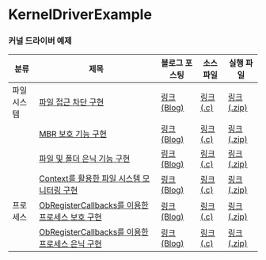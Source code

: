 # KernelDriverExample

### 커널 드라이버 예제
  
|분류|제목|블로그 포스팅|소스 파일|실행 파일|
|---|----|---|---|---|
|파일 시스템|[파일 접근 차단 구현](https://github.com/nms200299/KernelDriverExample/tree/main/FileSystem_Monitoring%26Filtering)|[링크 (Blog)](https://blog.naver.com/nms200299/223885490122)|[링크 (.c)](https://github.com/nms200299/KernelDriverExample/blob/main/FileSystem_Monitoring%26Filtering/src/FsFilter3.c)|[링크 (.zip)](https://github.com/nms200299/KernelDriverExample/blob/main/FileSystem_Monitoring%26Filtering/bin/x64.zip)|
||[MBR 보호 기능 구현](https://github.com/nms200299/KernelDriverExample/tree/main/FileSystem_MBR_Protect)|[링크 (Blog)](https://blog.naver.com/nms200299/223886726687)|[링크 (.c)](https://github.com/nms200299/KernelDriverExample/blob/main/FileSystem_MBR_Protect/src/FsFilter3.c)|[링크 (.zip)](https://github.com/nms200299/KernelDriverExample/blob/main/FileSystem_MBR_Protect/bin/x64.zip)|
||[파일 및 폴더 은닉 기능 구현](https://github.com/nms200299/KernelDriverExample/tree/main/FileSystem_FileHide)|[링크 (Blog)](https://blog.naver.com/nms200299/223890666192)|[링크 (.c)](https://github.com/nms200299/KernelDriverExample/blob/main/FileSystem_FileHide/src/FsFilter3.c)|[링크 (.zip)](https://github.com/nms200299/KernelDriverExample/blob/main/FileSystem_FileHide/bin/x64.zip)|
||[Context를 활용한 파일 시스템 모니터링 구현](https://github.com/nms200299/KernelDriverExample/tree/main/FileSystem_FileHide)|[링크 (Blog)](https://blog.naver.com/nms200299/223897507922)|[링크 (.c)](https://github.com/nms200299/KernelDriverExample/blob/main/FileSystem_Context_Monitoring/src/FsFilter3.c)|[링크 (.zip)](https://github.com/nms200299/KernelDriverExample/blob/main/FileSystem_Context_Monitoring/bin/x64.zip)|
|프로세스|[ObRegisterCallbacks를 이용한 프로세스 보호 구현](https://github.com/nms200299/KernelDriverExample/tree/main/Process_Access_Protect)|[링크 (Blog)](https://blog.naver.com/nms200299/223902880472)|[링크 (.c)](https://github.com/nms200299/KernelDriverExample/blob/main/Process_Access_Protect/src/FsFilter3.c)|[링크 (.zip)](https://github.com/nms200299/KernelDriverExample/blob/main/Process_Access_Protect/bin/x64.zip)|
||[ObRegisterCallbacks를 이용한 프로세스 은닉 구현](https://github.com/nms200299/KernelDriverExample/tree/main/Process_Hide_(DKOM))|[링크 (Blog)](https://blog.naver.com/nms200299/223905138363)|[링크 (.c)](https://github.com/nms200299/KernelDriverExample/blob/main/Process_Hide_(DKOM)/src/FsFilter3.c)|[링크 (.zip)](https://github.com/nms200299/KernelDriverExample/blob/main/Process_Hide_(DKOM)/bin/x64.zip)|
